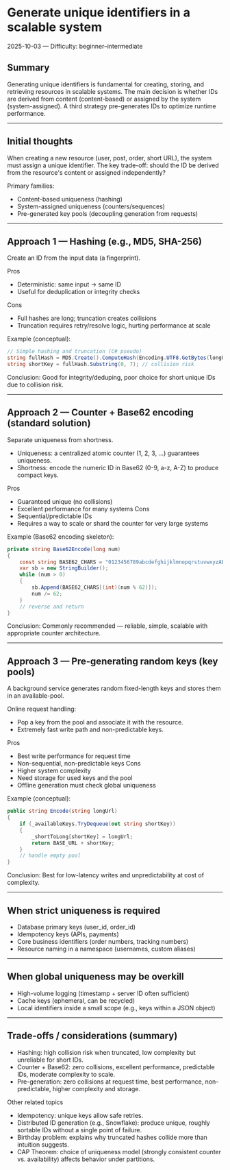 # Generate unique identifiers in a scalable system
2025-10-03 — Difficulty: beginner–intermediate

## Summary
Generating unique identifiers is fundamental for creating, storing, and retrieving resources in scalable systems. The main decision is whether IDs are derived from content (content-based) or assigned by the system (system-assigned). A third strategy pre-generates IDs to optimize runtime performance.

---

## Initial thoughts
When creating a new resource (user, post, order, short URL), the system must assign a unique identifier. The key trade-off: should the ID be derived from the resource's content or assigned independently?

Primary families:
- Content-based uniqueness (hashing)
- System-assigned uniqueness (counters/sequences)
- Pre-generated key pools (decoupling generation from requests)

---

## Approach 1 — Hashing (e.g., MD5, SHA-256)
Create an ID from the input data (a fingerprint).

Pros
- Deterministic: same input → same ID
- Useful for deduplication or integrity checks

Cons
- Full hashes are long; truncation creates collisions
- Truncation requires retry/resolve logic, hurting performance at scale

Example (conceptual):
```csharp
// Simple hashing and truncation (C# pseudo)
string fullHash = MD5.Create().ComputeHash(Encoding.UTF8.GetBytes(longUrl));
string shortKey = fullHash.Substring(0, 7); // collision risk
```

Conclusion: Good for integrity/deduping, poor choice for short unique IDs due to collision risk.

---

## Approach 2 — Counter + Base62 encoding (standard solution)
Separate uniqueness from shortness.

- Uniqueness: a centralized atomic counter (1, 2, 3, …) guarantees uniqueness.
- Shortness: encode the numeric ID in Base62 (0-9, a-z, A-Z) to produce compact keys.

Pros
- Guaranteed unique (no collisions)
- Excellent performance for many systems
Cons
- Sequential/predictable IDs
- Requires a way to scale or shard the counter for very large systems

Example (Base62 encoding skeleton):
```csharp
private string Base62Encode(long num)
{
    const string BASE62_CHARS = "0123456789abcdefghijklmnopqrstuvwxyzABCDEFGHIJKLMNOPQRSTUVWXYZ";
    var sb = new StringBuilder();
    while (num > 0)
    {
        sb.Append(BASE62_CHARS[(int)(num % 62)]);
        num /= 62;
    }
    // reverse and return
}
```

Conclusion: Commonly recommended — reliable, simple, scalable with appropriate counter architecture.

---

## Approach 3 — Pre-generating random keys (key pools)
A background service generates random fixed-length keys and stores them in an available-pool.

Online request handling:
- Pop a key from the pool and associate it with the resource.
- Extremely fast write path and non-predictable keys.

Pros
- Best write performance for request time
- Non-sequential, non-predictable keys
Cons
- Higher system complexity
- Need storage for used keys and the pool
- Offline generation must check global uniqueness

Example (conceptual):
```csharp
public string Encode(string longUrl)
{
    if (_availableKeys.TryDequeue(out string shortKey))
    {
        _shortToLong[shortKey] = longUrl;
        return BASE_URL + shortKey;
    }
    // handle empty pool
}
```

Conclusion: Best for low-latency writes and unpredictability at cost of complexity.

---

## When strict uniqueness is required
- Database primary keys (user_id, order_id)
- Idempotency keys (APIs, payments)
- Core business identifiers (order numbers, tracking numbers)
- Resource naming in a namespace (usernames, custom aliases)

---

## When global uniqueness may be overkill
- High-volume logging (timestamp + server ID often sufficient)
- Cache keys (ephemeral, can be recycled)
- Local identifiers inside a small scope (e.g., keys within a JSON object)

---

## Trade-offs / considerations (summary)
- Hashing: high collision risk when truncated, low complexity but unreliable for short IDs.
- Counter + Base62: zero collisions, excellent performance, predictable IDs, moderate complexity to scale.
- Pre-generation: zero collisions at request time, best performance, non-predictable, higher complexity and storage.

Other related topics
- Idempotency: unique keys allow safe retries.
- Distributed ID generation (e.g., Snowflake): produce unique, roughly sortable IDs without a single point of failure.
- Birthday problem: explains why truncated hashes collide more than intuition suggests.
- CAP Theorem: choice of uniqueness model (strongly consistent counter vs. availability) affects behavior under partitions.
